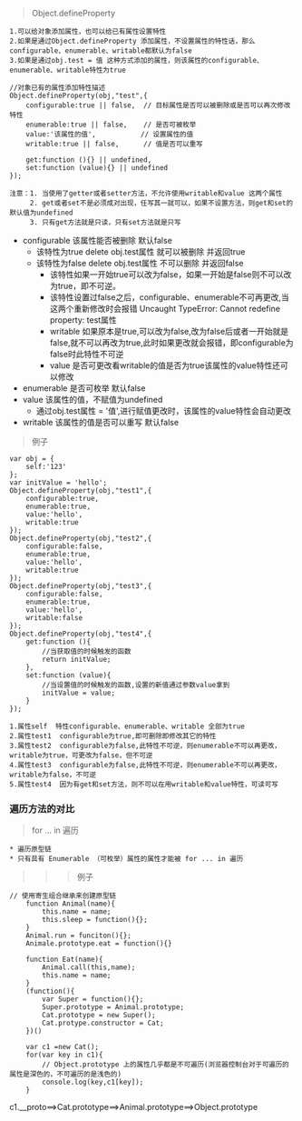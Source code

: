 >Object.defineProperty 

    1.可以给对象添加属性，也可以给已有属性设置特性
    2.如果是通过Object.defineProperty 添加属性，不设置属性的特性话，那么configurable、enumerable、writable都默认为false
    3.如果是通过obj.test = 值 这种方式添加的属性，则该属性的configurable、enumerable、writable特性为true

```
//对象已有的属性添加特性描述
Object.defineProperty(obj,"test",{
    configurable:true || false,  // 目标属性是否可以被删除或是否可以再次修改特性
    enumerable:true || false,    // 是否可被枚举
    value:'该属性的值',           // 设置属性的值
    writable:true || false,      // 值是否可以重写
    
    get:function (){} || undefined,
    set:function (value){} || undefined
});

注意：1. 当使用了getter或者setter方法，不允许使用writable和value 这两个属性
     2. get或者set不是必须成对出现，任写其一就可以，如果不设置方法，则get和set的默认值为undefined 
     3. 只有get方法就是只读，只有set方法就是只写
````
* configurable   该属性能否被删除  默认false
  * 该特性为true   delete obj.test属性  就可以被删除  并返回true
  * 该特性为false  delete obj.test属性  不可以删除    并返回false
    * 该特性如果一开始true可以改为false，如果一开始是false则不可以改为true，即不可逆。 
    * 该特性设置过false之后，configurable、enumerable不可再更改,当这两个重新修改时会报错 Uncaught TypeError: Cannot redefine property: test属性
    * writable 如果原本是true,可以改为false,改为false后或者一开始就是false,就不可以再改为true,此时如果更改就会报错，即configurable为false时此特性不可逆
    * value 是否可更改看writable的值是否为true该属性的value特性还可以修改
* enumerable 是否可枚举  默认false 
* value  该属性的值，不赋值为undefined
    * 通过obj.test属性 = '值',进行赋值更改时，该属性的value特性会自动更改
* writable  该属性的值是否可以重写    默认false
>例子

```
var obj = {
    self:'123'
};
var initValue = 'hello';
Object.defineProperty(obj,"test1",{
    configurable:true,  
    enumerable:true,   
    value:'hello',          
    writable:true
});
Object.defineProperty(obj,"test2",{
    configurable:false,  
    enumerable:true,   
    value:'hello',          
    writable:true
});
Object.defineProperty(obj,"test3",{
    configurable:false,  
    enumerable:true,   
    value:'hello',          
    writable:false
});
Object.defineProperty(obj,"test4",{
    get:function (){
        //当获取值的时候触发的函数
        return initValue;    
    },
    set:function (value){
        //当设置值的时候触发的函数,设置的新值通过参数value拿到
        initValue = value;
    }
});

```
    1.属性self  特性configurable、enumerable、writable 全部为true
    2.属性test1  configurable为true,即可删除即修改其它的特性
    3.属性test2  configurable为false,此特性不可逆，则enumerable不可以再更改，writable为true，可更改为false，但不可逆
    4.属性test3  configurable为false,此特性不可逆，则enumerable不可以再更改，writable为false，不可逆
    5.属性test4  因为有get和set方法，则不可以在用writable和value特性，可读可写


### 遍历方法的对比

> for ... in 遍历

    * 遍历原型链
    * 只有具有 Enumerable （可枚举）属性的属性才能被 for ... in 遍历
>>> 例子

```  
// 使用寄生组合继承来创建原型链
    function Animal(name){
        this.name = name;
        this.sleep = function(){};
    }
    Animal.run = funciton(){};
    Animale.prototype.eat = function(){}

    function Eat(name){
        Animal.call(this,name);
        this.name = name;
    }
    (function(){
        var Super = function(){};
        Super.prototype = Animal.prototype;
        Cat.prototype = new Super();
        Cat.protype.constructor = Cat;
    })()

    var c1 =new Cat();
    for(var key in c1){
        // Object.prototype 上的属性几乎都是不可遍历(浏览器控制台对于可遍历的属性是深色的，不可遍历的是浅色的)
        console.log(key,c1[key]);
    }
```
c1.__proto==>Cat.prototype==>Animal.prototype==>Object.prototype
                                                  
